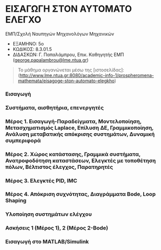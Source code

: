 # ΕΙΣΑΓΩΓΗ ΣΤΟΝ ΑΥΤΟΜΑΤΟ ΕΛΕΓΧΟ
ΕΜΠ/Σχολή Ναυπηγών Μηχανολόγων Μηχανικών
- ΕΞΑΜΗΝΟ: 5ο
- ΚΩΔΙΚΟΣ: 8.3.01.5
- ΔΙΔΑΣΚΩΝ: Γ. Παπαλάμπρου, Επικ. Καθηγητής ΕΜΠ (george.papalambrou@lme.ntua.gr)

> Το μάθημα οργανώνεται μέσω της [ιστοσελίδας]:
(http://www.lme.ntua.gr:8080/academic-info-1/prospheromena-mathemata/eisagoge-ston-automato-elegkho)

### Εισαγωγή
### Συστήματα, αισθητήρια, επενεργητές

### Μέρος 1. Εισαγωγή-Παραδείγματα, Μοντελοποίηση, Μετασχηματισμός Laplace, Επίλυση ΔΕ, Γραμμικοποίηση, Ανάλυση μεταβατικής απόκρισης συστημάτων, Δυναμική συμπεριφορά

### Μέρος 2. Χώρος κατάστασης, Γραμμικά συστήματα, Ανατροφοδότηση καταστάσεων, Ελεγκτές με τοποθέτηση πόλων, Βέλτιστος έλεγχος, Παρατηρητές

### Μέρος 3. Ελεγκτές PID, IMC

### Μέρος 4. Απόκριση συχνότητας, Διαγράμματα Bode, Loop Shaping

### Υλοποίηση συστημάτων ελέγχου

### Ασκήσεις 1 (Μέρος 1), 2 (Μέρος 2-Bode)

### Εισαγωγή στο MATLAB/Simulink
